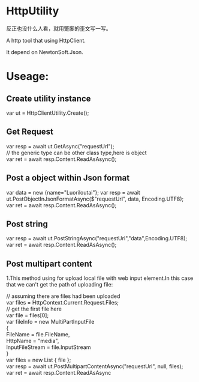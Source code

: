 # HttpUtility

反正也没什么人看，就用蹩脚的歪文写一写。


A http tool that using HttpClient.

It depend on NewtonSoft.Json.


# Useage:

## Create utility instance
var ut = HttpClientUtility.Create();

## Get Request
var resp = await ut.GetAsync("requestUrl");  
// the generic type can be other class type,here is object  
var ret = await resp.Content.ReadAsAsync<object>();  

## Post a object within Json format
var data = new {name="Luoriloutai"}; 
var resp = await ut.PostObjectInJsonFormatAsync($"requestUrl", data, Encoding.UTF8);  
var ret = await resp.Content.ReadAsAsync<object>();

## Post string

var resp = await ut.PostStringAsync("requestUrl","data",Encoding.UTF8);  
var ret = await resp.Content.ReadAsAsync<object>();

## Post multipart content
1.This method using for upload local file with web input element.In this case that we can't get the path of uploading file:   

// assuming there are files had been uploaded  
var files = HttpContext.Current.Request.Files;  
// get the first file here  
var file = files[0];   
var fileInfo = new MultiPartInputFile  
{  
    FileName = file.FileName,  
    HttpName = "media",  
    InputFileStream = file.InputStream  
}  
var files = new List<MultiPartInputFile> { file };   
var resp = await ut.PostMultipartContentAsync("requestUrl", null, files);  
var ret = await resp.Content.ReadAsAsync<object>();  

2.This method using for the case that we can get the path of uploading file,in common, this will be desktop app programing:  

var files = new List<MultipartLocalFile>{   
	new MultipartLocalFile{  
		HttpName="file",  
		FileLocalPath="c:\\test.jpg"  
	};  
};  
var resp = await ut.PostMultipartContentAsync("requestUrl", null, files);  
var ret = await resp.Content.ReadAsAsync<object>();  

## Download small file
await ut.DownloadFile("requestSourceUrl","downloadDriectory","saveFileName");

